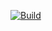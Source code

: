 [![Build](https://github.com/GearTech0/nimbus/actions/workflows/build.yml/badge.svg?branch=main)](https://github.com/GearTech0/nimbus/actions/workflows/build.yml?query=branch%3Amain)
